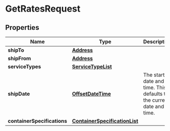 # GetRatesRequest

## Properties
Name | Type | Description | Notes
------------ | ------------- | ------------- | -------------
**shipTo** | [**Address**](Address.md) |  | 
**shipFrom** | [**Address**](Address.md) |  | 
**serviceTypes** | [**ServiceTypeList**](ServiceTypeList.md) |  | 
**shipDate** | [**OffsetDateTime**](OffsetDateTime.md) | The start date and time. This defaults to the current date and time. |  [optional]
**containerSpecifications** | [**ContainerSpecificationList**](ContainerSpecificationList.md) |  | 
